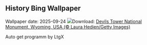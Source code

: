 ## History Bing Wallpaper
Wallpaper date: 2025-09-24
![](https://www.bing.com/th?id=OHR.BearLodge_DE-DE0621021956_UHD.jpg&w=1000)Download: [Devils Tower National Monument, Wyoming, USA (© Laura Hedien/Getty Images)](https://www.bing.com/th?id=OHR.BearLodge_DE-DE0621021956_UHD.jpg)

Auto get programm by LtgX
